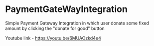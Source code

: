 # PaymentGateWayIntegration

Simple Payment Gateway Integration in which user donate some fixed amount by clicking the "donate for good" button

Youtube link - https://youtu.be/6MUAOzkd4e4

